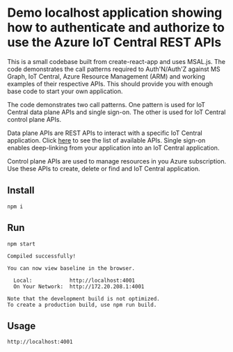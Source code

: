 # Demo localhost application showing how to authenticate and authorize to use the Azure IoT Central REST APIs
This is a small codebase built from create-react-app and uses MSAL.js. The code demonstrates the call patterns required to Auth'N/Auth'Z against MS Graph, IoT Central, Azure Resource Management (ARM) and working examples of their respective APIs. This should provide you with enough base code to start your own application.

The code demonstrates two call patterns.  One pattern is used for IoT Central data plane APIs and single sign-on.  The other is used for IoT Central control plane APIs.  

Data plane APIs are REST APIs to interact with a specific IoT Central application.  Click [here](https://docs.microsoft.com/en-us/rest/api/iotcentral/) to see the list of available APIs.  Single sign-on enables deep-linking from your application into an IoT Central application.

Control plane APIs are used to manage resources in you Azure subscription.  Use these APIs to create, delete or find and IoT Central application. 


## Install
```
npm i
```

## Run
```
npm start
````

```
Compiled successfully!

You can now view baseline in the browser.

  Local:            http://localhost:4001
  On Your Network:  http://172.20.208.1:4001

Note that the development build is not optimized.
To create a production build, use npm run build.
```

## Usage
```
http://localhost:4001
````
